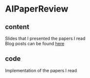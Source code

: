 # AIPaperReview
## content
Slides that I presented the papers I read <br>
Blog posts can be found [here](https://velog.io/@soyeong2/series/%EB%85%BC%EB%AC%B8%EC%9D%BD%EA%B8%B0)

## code
Implementation of the papers I read
